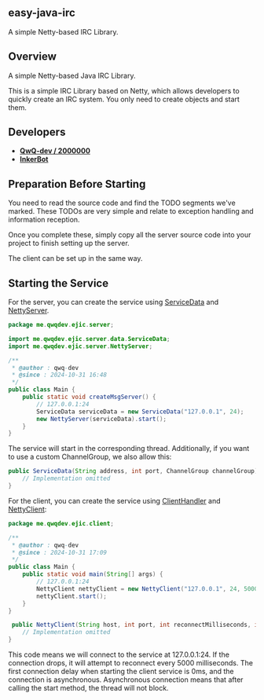 ## easy-java-irc

A simple Netty-based IRC Library.

## Overview

A simple Netty-based Java IRC Library.

This is a simple IRC Library based on Netty, which allows developers to quickly create an IRC system. You only need to
create objects and start them.

## Developers

- [**QwQ-dev / 2000000**](https://github.com/InkerBot)
- [**InkerBot**](https://github.com/InkerBot)

## Preparation Before Starting

You need to read the source code and find the TODO segments we've marked. These TODOs are very simple and relate to
exception handling and information reception.

Once you complete these, simply copy all the server source code into your project to finish setting up the server.

The client can be set up in the same way.

## Starting the Service

For the server, you can create the service
using [ServiceData](ejic-server/src/main/java/me/qwqdev/ejic/server/data/ServiceData.java)
and [NettyServer](ejic-server/src/main/java/me/qwqdev/ejic/server/NettyServer.java).

```java
package me.qwqdev.ejic.server;

import me.qwqdev.ejic.server.data.ServiceData;
import me.qwqdev.ejic.server.NettyServer;

/**
 * @author : qwq-dev
 * @since : 2024-10-31 16:48
 */
public class Main {
    public static void createMsgServer() {
        // 127.0.0.1:24
        ServiceData serviceData = new ServiceData("127.0.0.1", 24);
        new NettyServer(serviceData).start();
    }
}
```

The service will start in the corresponding thread. Additionally, if you want to use a custom ChannelGroup, we also
allow this:

```java
public ServiceData(String address, int port, ChannelGroup channelGroup) {
    // Implementation omitted 
}
```

For the client, you can create the service
using [ClientHandler](ejic-client/src/main/java/me/qwqdev/ejic/client/handler/ClientHandler.java)
and [NettyClient](ejic-client/src/main/java/me/qwqdev/ejic/client/NettyClient.java):

```java
package me.qwqdev.ejic.client;

/**
 * @author : qwq-dev
 * @since : 2024-10-31 17:09
 */
public class Main {
    public static void main(String[] args) {
        // 127.0.0.1:24
        NettyClient nettyClient = new NettyClient("127.0.0.1", 24, 5000, 0, true);
        nettyClient.start();
    }
}
```

```java
 public NettyClient(String host, int port, int reconnectMilliseconds, int initialConnectionMillisecondsDelay, boolean asyncConnection) {
    // Implementation omitted
}
```

This code means we will connect to the service at 127.0.0.1:24. If the connection drops, it will attempt to reconnect
every 5000 milliseconds. The first connection delay when starting the client service is 0ms, and the connection is
asynchronous. Asynchronous connection means that after calling the start method, the thread will not block.